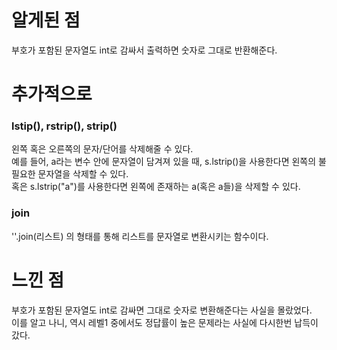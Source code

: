 # 알게된 점  
부호가 포함된 문자열도 int로 감싸서 출력하면 숫자로 그대로 반환해준다. 
#  
# 추가적으로  
###  lstip(), rstrip(), strip()  
왼쪽 혹은 오른쪽의 문자/단어를 삭제해줄 수 있다.  
예를 들어, a라는 변수 안에 문자열이 담겨져 있을 때, s.lstrip()을 사용한다면 왼쪽의 불필요한 문자열을 삭제할 수 있다.  
혹은 s.lstrip("a")를 사용한다면 왼쪽에 존재하는 a(혹은 a들)을 삭제할 수 있다.  
  
###  join  
''.join(리스트) 의 형태를 통해 리스트를 문자열로 변환시키는 함수이다.  
#   
# 느낀 점  
부호가 포함된 문자열도 int로 감싸면 그대로 숫자로 변환해준다는 사실을 몰랐었다.  
이를 알고 나니, 역시 레벨1 중에서도 정답률이 높은 문제라는 사실에 다시한번 납득이 갔다.
